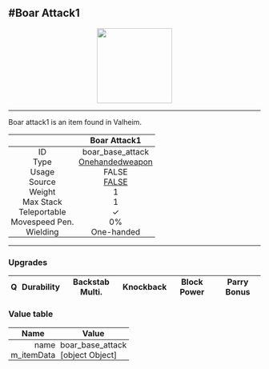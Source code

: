 <meta property="og:title" content="Boar Attack1 - MoreValheim" /><meta property="og:type" content="website" /><meta property="og:image" content="/assets/boar_attack1.png" /><meta property="og:description" content="Boar Attack1 is an item found in Valheim." /><meta name="theme-color" content="#546D78"><meta name="twitter:card" content="summary_large_image">
#Boar Attack1
-------------
<style>img {width:20px;}.tb {width:150px;display: block;margin-left: auto;margin-right: auto;}</style>

<style>.md-typeset table:not([class]) th:not([align]) {min-width:unset!important;}</style>
<style>td{padding:0em 0.3em!important;text-align:center!important;border-left:.05rem solid var(--md-default-fg-color--lightest)}</style>

<style>th{padding:0.1em 0.3em!important;text-align:center!important;font-weight:bold}</style>

<style>pre{text-align:right!important}</style>
<style>table tr td:first-child {border-left: 0;};</style>

<figure><img src="/assets/boar_attack1.png" class="tb" /><figcaption><small></small></figcaption></figure>

-------------

Boar attack1 is an item found in Valheim.

|        | Boar Attack1              |
| ----------- | ------------------------------------ |
| ID |boar_base_attack
| Type | [Onehandedweapon](../../types/onehandedweapon)
| Usage | FALSE<br>
| Source | [FALSE](../../items/false)
| Weight | 1 |
| Max Stack | 1 |
| Teleportable | ✓
| Movespeed Pen. | 0%
| Wielding | One-handed


-------------

### Upgrades
| Q | Durability | Backstab Multi. | Knockback | Block Power | Parry Bonus
| - | - | - | - | - | - 


### Value table
| Name | Value
| - | - |
| <div style="text-align:right">name</div> | <div style="text-align:left">boar_base_attack</div> | 
| <div style="text-align:right">m_itemData</div> | <div style="text-align:left">[object Object]</div> | 